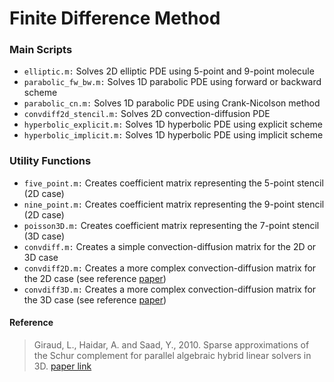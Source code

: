 # Finite Difference Method
### Main Scripts
* `elliptic.m:` Solves 2D elliptic PDE using 5-point and 9-point molecule 
* `parabolic_fw_bw.m:` Solves 1D parabolic PDE using forward or backward scheme
* `parabolic_cn.m:` Solves 1D parabolic PDE using Crank-Nicolson method
* `convdiff2d_stencil.m:` Solves 2D convection-diffusion PDE
* `hyperbolic_explicit.m:` Solves 1D hyperbolic PDE using explicit scheme
* `hyperbolic_implicit.m:` Solves 1D hyperbolic PDE using implicit scheme
### Utility Functions
* `five_point.m:` Creates coefficient matrix representing the 5-point stencil (2D case)
* `nine_point.m:` Creates coefficient matrix representing the 9-point stencil (2D case)
* `poisson3D.m:` Creates coefficient matrix representing the 7-point stencil (3D case)
* `convdiff.m:` Creates a simple convection-diffusion matrix for the 2D or 3D case
* `convdiff2D.m:` Creates a more complex convection-diffusion matrix for the 2D case (see reference [paper](https://hal.inria.fr/inria-00466828))
* `convdiff3D.m:` Creates a more complex convection-diffusion matrix for the 3D case (see reference [paper](https://hal.inria.fr/inria-00466828))

#### Reference
> Giraud, L., Haidar, A. and Saad, Y., 2010. Sparse approximations of the Schur complement for parallel algebraic hybrid linear solvers in 3D. 
[paper link](https://hal.inria.fr/inria-00466828)
